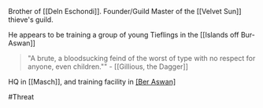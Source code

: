Brother of [[Deln Eschondi]].  Founder/Guild Master of the [[Velvet Sun]] thieve's guild.

He appears to be training a group of young Tieflings in the [[Islands off Bur-Aswan]]

> "A brute, a bloodsucking feind of the worst of type with no respect for anyone, even children.""
	- [[Gillious, the Dagger]]

HQ in [[Masch]], and training facility in [[Ber Aswan]](?)

#Threat